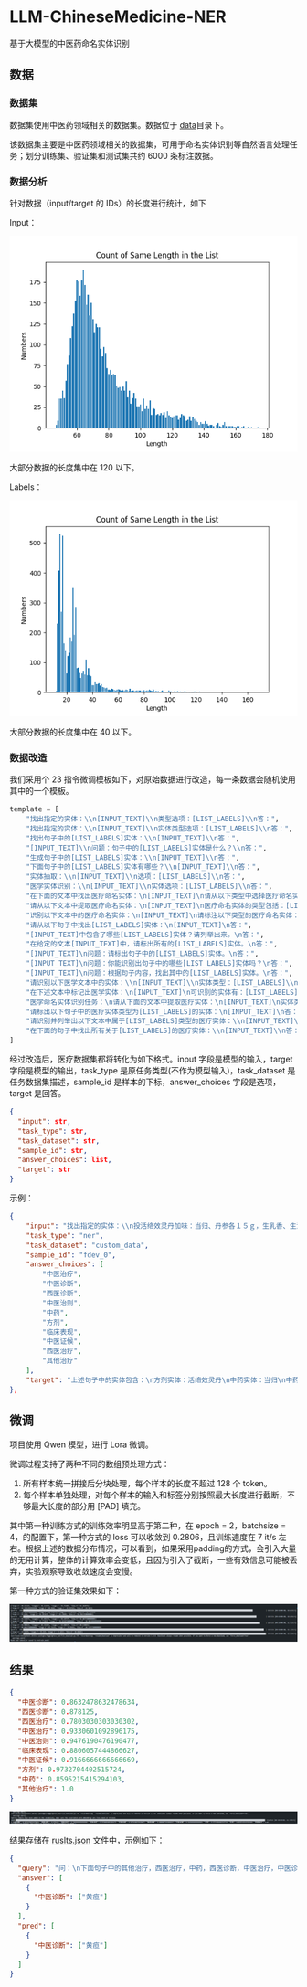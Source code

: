 # LLM-ChineseMedicine-NER

基于大模型的中医药命名实体识别

## 数据

### 数据集

数据集使用中医药领域相关的数据集。数据位于 [data](./data/)目录下。

该数据集主要是中医药领域相关的数据集，可用于命名实体识别等自然语言处理任务；划分训练集、验证集和测试集共约 6000 条标注数据。

### 数据分析

针对数据（input/target 的 IDs）的长度进行统计，如下

Input：

![input.png](input.png)

大部分数据的长度集中在 120 以下。

Labels：

![label.png](label.png)

大部分数据的长度集中在 40 以下。

### 数据改造

我们采用个 23 指令微调模板如下，对原始数据进行改造，每一条数据会随机使用其中的一个模板。

```python
template = [
    "找出指定的实体：\\n[INPUT_TEXT]\\n类型选项：[LIST_LABELS]\\n答：",
    "找出指定的实体：\\n[INPUT_TEXT]\\n实体类型选项：[LIST_LABELS]\\n答：",
    "找出句子中的[LIST_LABELS]实体：\\n[INPUT_TEXT]\\n答：",
    "[INPUT_TEXT]\\n问题：句子中的[LIST_LABELS]实体是什么？\\n答：",
    "生成句子中的[LIST_LABELS]实体：\\n[INPUT_TEXT]\\n答：",
    "下面句子中的[LIST_LABELS]实体有哪些？\\n[INPUT_TEXT]\\n答：",
    "实体抽取：\\n[INPUT_TEXT]\\n选项：[LIST_LABELS]\\n答：",
    "医学实体识别：\\n[INPUT_TEXT]\\n实体选项：[LIST_LABELS]\\n答：",
    "在下面的文本中找出医疗命名实体：\n[INPUT_TEXT]\n请从以下类型中选择医疗命名实体：[LIST_LABELS]\n答：",
    "请从以下文本中提取医疗命名实体：\n[INPUT_TEXT]\n医疗命名实体的类型包括：[LIST_LABELS]\n答：",
    "识别以下文本中的医疗命名实体：\n[INPUT_TEXT]\n请标注以下类型的医疗命名实体：[LIST_LABELS]\n答：",
    "请从以下句子中找出[LIST_LABELS]实体：\n[INPUT_TEXT]\n答：",
    "[INPUT_TEXT]中包含了哪些[LIST_LABELS]实体？请列举出来。\n答：",
    "在给定的文本[INPUT_TEXT]中，请标出所有的[LIST_LABELS]实体。\n答：",
    "[INPUT_TEXT]\n问题：请标出句子中的[LIST_LABELS]实体。\n答：",
    "[INPUT_TEXT]\n问题：你能识别出句子中的哪些[LIST_LABELS]实体吗？\n答：",
    "[INPUT_TEXT]\n问题：根据句子内容，找出其中的[LIST_LABELS]实体。\n答：",
    "请识别以下医学文本中的实体：\\n[INPUT_TEXT]\\n实体类型：[LIST_LABELS]\\n答：",
    "在下述文本中标记出医学实体：\n[INPUT_TEXT]\n可识别的实体有：[LIST_LABELS]\n答：",
    "医学命名实体识别任务：\n请从下面的文本中提取医疗实体：\n[INPUT_TEXT]\n实体类型包括：[LIST_LABELS]\n答：",
    "请标出以下句子中的医疗实体类型为[LIST_LABELS]的实体：\n[INPUT_TEXT]\n答：",
    "请识别并列举出以下文本中属于[LIST_LABELS]类型的医疗实体：\\n[INPUT_TEXT]\\n答：",
    "在下面的句子中找出所有关于[LIST_LABELS]的医疗实体：\\n[INPUT_TEXT]\\n答：",
]
```

经过改造后，医疗数据集都将转化为如下格式。input 字段是模型的输入，target 字段是模型的输出，task_type 是原任务类型(不作为模型输入)，task_dataset 是任务数据集描述，sample_id 是样本的下标，answer_choices 字段是选项，target 是回答。

```json
{
  "input": str,
  "task_type": str,
  "task_dataset": str,
  "sample_id": str,
  "answer_choices": list,
  "target": str
}
```

示例：

```json
{
    "input": "找出指定的实体：\\n投活络效灵丹加味：当归、丹参各１５ｇ，生乳香、生没药各６ｇ，柴胡１２ｇ，白芍、黄芩、大黄各１０ｇ，蒲公英３０ｇ，甘草５ｇ\\n类型选项：中医治疗，中医诊断，西医诊断，中医治则，中药，方剂，临床表现，中医证候，西医治疗，其他治疗\\n答：",
    "task_type": "ner",
    "task_dataset": "custom_data",
    "sample_id": "fdev_0",
    "answer_choices": [
        "中医治疗",
        "中医诊断",
        "西医诊断",
        "中医治则",
        "中药",
        "方剂",
        "临床表现",
        "中医证候",
        "西医治疗",
        "其他治疗"
    ],
    "target": "上述句子中的实体包含：\n方剂实体：活络效灵丹\n中药实体：当归\n中药实体：丹参\n中药实体：生乳香\n中药实体：生没药\n中药实体：柴胡\n中药实体：黄芩\n中药实体：大黄\n中药实体：蒲公英\n中药实体：甘草"
},
```

## 微调

项目使用 Qwen 模型，进行 Lora 微调。

微调过程支持了两种不同的数组预处理方式：

1. 所有样本统一拼接后分块处理，每个样本的长度不超过 128 个 token。
2. 每个样本单独处理，对每个样本的输入和标签分别按照最大长度进行截断，不够最大长度的部分用 [PAD] 填充。

其中第一种训练方式的训练效率明显高于第二种，在 epoch = 2，batchsize = 4，的配置下，第一种方式的 loss 可以收敛到 0.2806，且训练速度在 7 it/s 左右。根据上述的数据分布情况，可以看到，如果采用padding的方式，会引入大量的无用计算，整体的计算效率会变低，且因为引入了截断，一些有效信息可能被丢弃，实验观察导致收敛速度会变慢。

第一种方式的验证集效果如下：

![train](train.png)

## 结果

```json
{
  "中医诊断": 0.8632478632478634,
  "西医诊断": 0.878125,
  "西医治疗": 0.7803030303030302,
  "中医治疗": 0.9330601092896175,
  "中医治则": 0.9476190476190477,
  "临床表现": 0.8806057444866627,
  "中医证候": 0.9166666666666669,
  "方剂": 0.9732704402515724,
  "中药": 0.8595215415294103,
  "其他治疗": 1.0
}
```

![evaluation](evaluation.png)

结果存储在 [ruslts.json](ruslts.json) 文件中，示例如下：

```json
{
  "query": "问：\n下面句子中的其他治疗，西医治疗，中药，西医诊断，中医治疗，中医诊断，中医证候，方剂，中医治则，临床表现实体有哪些？\\n药进１０帖，黄疸稍退，饮食稍增，精神稍振\\n",
  "answer": [
    {
      "中医诊断": ["黄疸"]
    }
  ],
  "pred": [
    {
      "中医诊断": ["黄疸"]
    }
  ]
}
```
